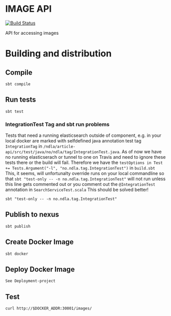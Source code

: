 # IMAGE API
[![Build Status](https://travis-ci.org/NDLANO/image-api.svg?branch=master)](https://travis-ci.org/NDLANO/image-api)

API for accessing images

# Building and distribution

## Compile
    sbt compile

## Run tests
    sbt test
### IntegrationTest Tag and sbt run problems
Tests that need a running elasticsearch outside of component, e.g. in your local docker are marked with selfdefined java
annotation test tag  ```IntegrationTag``` in ```/ndla/article-api/src/test/java/no/ndla/tag/IntegrationTest.java```. 
As of now we have no running elasticserach or tunnel to one on Travis and need to ignore these tests there or the build will fail. 
Therefore we have the ```testOptions in Test += Tests.Argument("-l", "no.ndla.tag.IntegrationTest")``` in ```build.sbt```  
This, it seems, will unfortunalty override runs on your local commandline so that ```sbt "test-only -- -n no.ndla.tag.IntegrationTest"```
 will not run unless this line gets commented out or you comment out the ```@IntegrationTest``` annotation in ```SearchServiceTest.scala```
 This should be solved better!

    sbt "test-only -- -n no.ndla.tag.IntegrationTest"


## Publish to nexus
    sbt publish

## Create Docker Image
    sbt docker

## Deploy Docker Image
    See Deployment-project
        
## Test
    curl http://$DOCKER_ADDR:30001/images/
    

